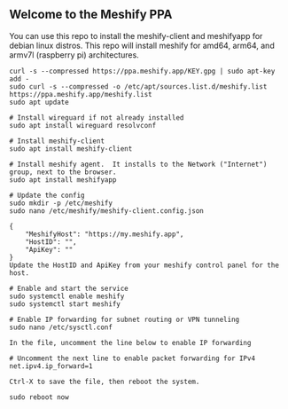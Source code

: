 ## Welcome to the Meshify PPA

You can use this repo to install the meshify-client and meshifyapp for debian linux distros.  This repo will install meshify for amd64, arm64, and armv7l (raspberry pi) architectures.

```shell
curl -s --compressed https://ppa.meshify.app/KEY.gpg | sudo apt-key add -
sudo curl -s --compressed -o /etc/apt/sources.list.d/meshify.list https://ppa.meshify.app/meshify.list
sudo apt update

# Install wireguard if not already installed
sudo apt install wireguard resolvconf

# Install meshify-client
sudo apt install meshify-client

# Install meshify agent.  It installs to the Network ("Internet") group, next to the browser.
sudo apt install meshifyapp

# Update the config
sudo mkdir -p /etc/meshify
sudo nano /etc/meshify/meshify-client.config.json

{
    "MeshifyHost": "https://my.meshify.app",
    "HostID": "",
    "ApiKey": ""
}
Update the HostID and ApiKey from your meshify control panel for the host.

# Enable and start the service
sudo systemctl enable meshify
sudo systemctl start meshify

# Enable IP forwarding for subnet routing or VPN tunneling
sudo nano /etc/sysctl.conf

In the file, uncomment the line below to enable IP forwarding

# Uncomment the next line to enable packet forwarding for IPv4
net.ipv4.ip_forward=1

Ctrl-X to save the file, then reboot the system.

sudo reboot now

```

